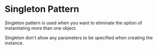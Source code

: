 Singleton Pattern
===============
Singleton pattern is used when you want to eliminate the option of instantiating
more than one object. 

Singleton don't allow any parameters to be specified when creating the instance.





